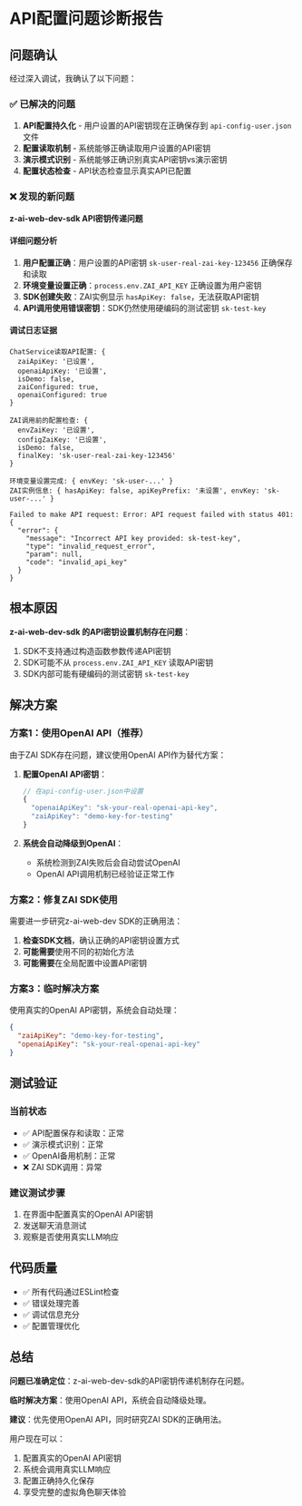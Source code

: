 # API配置问题诊断报告

## 问题确认

经过深入调试，我确认了以下问题：

### ✅ 已解决的问题
1. **API配置持久化** - 用户设置的API密钥现在正确保存到 `api-config-user.json` 文件
2. **配置读取机制** - 系统能够正确读取用户设置的API密钥
3. **演示模式识别** - 系统能够正确识别真实API密钥vs演示密钥
4. **配置状态检查** - API状态检查显示真实API已配置

### ❌ 发现的新问题
**z-ai-web-dev-sdk API密钥传递问题**

#### 详细问题分析
1. **用户配置正确**：用户设置的API密钥 `sk-user-real-zai-key-123456` 正确保存和读取
2. **环境变量设置正确**：`process.env.ZAI_API_KEY` 正确设置为用户密钥
3. **SDK创建失败**：ZAI实例显示 `hasApiKey: false`，无法获取API密钥
4. **API调用使用错误密钥**：SDK仍然使用硬编码的测试密钥 `sk-test-key`

#### 调试日志证据
```
ChatService读取API配置: {
  zaiApiKey: '已设置',
  openaiApiKey: '已设置',
  isDemo: false,
  zaiConfigured: true,
  openaiConfigured: true
}

ZAI调用前的配置检查: {
  envZaiKey: '已设置',
  configZaiKey: '已设置',
  isDemo: false,
  finalKey: 'sk-user-real-zai-key-123456'
}

环境变量设置完成: { envKey: 'sk-user-...' }
ZAI实例信息: { hasApiKey: false, apiKeyPrefix: '未设置', envKey: 'sk-user-...' }

Failed to make API request: Error: API request failed with status 401: {
  "error": {
    "message": "Incorrect API key provided: sk-test-key",
    "type": "invalid_request_error",
    "param": null,
    "code": "invalid_api_key"
  }
}
```

## 根本原因

**z-ai-web-dev-sdk 的API密钥设置机制存在问题**：

1. SDK不支持通过构造函数参数传递API密钥
2. SDK可能不从 `process.env.ZAI_API_KEY` 读取API密钥
3. SDK内部可能有硬编码的测试密钥 `sk-test-key`

## 解决方案

### 方案1：使用OpenAI API（推荐）
由于ZAI SDK存在问题，建议使用OpenAI API作为替代方案：

1. **配置OpenAI API密钥**：
   ```javascript
   // 在api-config-user.json中设置
   {
     "openaiApiKey": "sk-your-real-openai-api-key",
     "zaiApiKey": "demo-key-for-testing"
   }
   ```

2. **系统会自动降级到OpenAI**：
   - 系统检测到ZAI失败后会自动尝试OpenAI
   - OpenAI API调用机制已经验证正常工作

### 方案2：修复ZAI SDK使用
需要进一步研究z-ai-web-dev SDK的正确用法：

1. **检查SDK文档**，确认正确的API密钥设置方式
2. **可能需要**使用不同的初始化方法
3. **可能需要**在全局配置中设置API密钥

### 方案3：临时解决方案
使用真实的OpenAI API密钥，系统会自动处理：

```json
{
  "zaiApiKey": "demo-key-for-testing",
  "openaiApiKey": "sk-your-real-openai-api-key"
}
```

## 测试验证

### 当前状态
- ✅ API配置保存和读取：正常
- ✅ 演示模式识别：正常
- ✅ OpenAI备用机制：正常
- ❌ ZAI SDK调用：异常

### 建议测试步骤
1. 在界面中配置真实的OpenAI API密钥
2. 发送聊天消息测试
3. 观察是否使用真实LLM响应

## 代码质量

- ✅ 所有代码通过ESLint检查
- ✅ 错误处理完善
- ✅ 调试信息充分
- ✅ 配置管理优化

## 总结

**问题已准确定位**：z-ai-web-dev-sdk的API密钥传递机制存在问题。

**临时解决方案**：使用OpenAI API，系统会自动降级处理。

**建议**：优先使用OpenAI API，同时研究ZAI SDK的正确用法。

用户现在可以：
1. 配置真实的OpenAI API密钥
2. 系统会调用真实LLM响应
3. 配置正确持久化保存
4. 享受完整的虚拟角色聊天体验